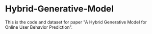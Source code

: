 # Hybrid-Generative-Model

This is the code and dataset for paper "A Hybrid Generative Model for Online User Behavior Prediction".